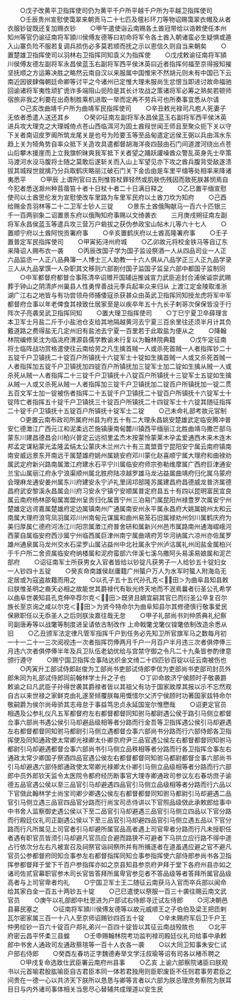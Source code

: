 <!-- { "loadSidebar": true } -->
　　○戊子改黄平卫指挥使司仍为黄平千户所平越千户所为平越卫指挥使司
　　○壬辰贵州宣慰使霭翠来朝贡马二十七匹及氊衫环刀等物诏赐霭翠衣帽及从者衣服钞锭既还复加赐衣钞
　　○甲午遣使诣云南赐各土酋冠带给以诰敕使任本州知州等官仍谕征南将军頴川侯傅友德等曰初命将军令各土酋入朝诸蛮必生疑惧或遁入山寨负险不服若复调兵损伤必多莫若顺而抚之示以恩信久则自当来朝矣
　　○置楚雄卫指挥使司以羽林右卫指挥同知袁义为指挥使
　　○戊戌敕谕征南将军頴川侯傅友德左副将军永昌侯蓝玉右副将军西平侯沐英曰近者指挥何福至京得报知摧坚抚顺之方运筹决胜之略然云南自汉以来服属中国惟宋不然胡元则未有中国已下云南近因彼肆侮朝廷命卿等讨平之今诸州已定惟大理未服尚生忿恨当即进讨故命福驰回谕诸将军夷性顽犷诡诈多端阻山扼险是其长计攻战之策诸将军必筹之熟矣若顿师宿旅非我之利要在出奇制胜乘机进取一举而定再不劳兵可也所奏事宜悉从尔请
　　○己亥改曲靖千户所为曲靖军民指挥使司
　　○辛丑敕光禄司凡庖人死妻子无依者悉遣人送还其乡
　　○癸卯征南左副将军永昌侯蓝玉右副将军西平侯沐英进兵攻大理克之大理城倚点苍山西临洱河为固土酋叚世闻王师且至聚众扼下关以守下关者南诏皮罗阁所筑龙尾关是也号为险要玉等至品甸遣定远侯王弼以兵由洱水东趋上关为犄角势自率众抵下关造攻具遣都督胡海洋夜四鼓由石门间道渡河绕出点苍山后攀木援崖而上立我旗帜昧爽我军抵下关者望之踊跃讙噪酋众警乱英身先士卒策马渡河水没马腹将士随之莫敢后遂斩关而入山上军望见亦下攻之酋兵腹背受敌遂溃拔其城叚世就擒乃分兵取鹤庆略丽江破石门关下金齿由是车里平缅等处相率来降诸夷悉平
　　○甲辰  上谓刑官曰五刑惟笞杖罪轻然或肌肤伤残因而致死朕甚悯焉自今犯者悉送滁州种苜蓿笞十者十日杖十者二十日满日释之
　　○乙巳置平缅宣慰使司以土酋思伦发为宣慰使改车里路为车里军民府以土酋刀坎为知府
　　○己酉给赐金吾羽林等二十二卫军士钞人三锭
　　○景东土酋俄陶献马一百六十匹银三千一百两驯象二诏置景东府以俄陶知府事赐以文绮袭衣
　　三月庚戌朔征南左副将军永昌侯蓝玉等遣兵攻三营万户砦拔之获伪参政宝山帖木儿等六十七人
　　○置顺宁府以土酋阿悦贡署府事
　　○辛亥置鹤庆府以土酋高隆署府事
　　○壬子置普定军民指挥使司
　　○甲寅拓浔州府城
　　○乙卯故元将校金铁马等自辽东来降诏人赐布衣一袭
　　○丙辰改国子学为国子监设祭酒一人从四品司业一人正六品监丞一人正八品典簿一人博士三人助教一十六人俱从八品学正三人正九品学录三人从九品掌馔一人杂职其文移则六部劄付国子监国子监呈六部中都国子监制同
　　○中军都督府都督佥事陈清卒诏赠开国辅运推诚宣力武臣追封合浦侯谥崇武赐葬于钟山之阴清庐州巢县人性勇悍善战元季兵起率众来归从  上渡江定金陵取淮浙湖广江右之地皆与有功尝领舟师捕倭寇杀获甚众由英武卫指挥同知授龙虎将军中军都督府佥事以年老俾食其禄致仕居家至是以疾卒年五十九长子剌哥次保保皆没于行阵次子亮袭吴武卫指挥同知
　　○置大理卫指挥使司
　　○丁巳宁夏卫卒薛理言本卫军士月盐二斤于小盐池仓支给其地隔越黄河去宁夏三百余里往还须半月计其负戴道路之费得盐无几定州旧有盐池去宁夏一百里若于此取盐为便从之
　　○降翰林院编修吴沈为临洮府渭源县儒学教谕未行复以为翰林院典籍
　　○戊午定征南将士临阵战功赏格遣使往云南给劳之凡生擒首贼一人或杀死首贼一人者指挥钞二十五锭千户卫镇抚二十锭百户所镇抚十六锭军士十锭如生擒首贼一人或又杀死首贼一人者指挥加五锭千户卫镇抚加四锭百户所镇抚加三锭军士加二锭如生擒从贼一人或杀死从贼一人者指挥二十三锭千户卫镇抚十八锭百户所镇抚十三锭军士五锭如生擒从贼一人或又杀死从贼一人者指挥加三锭千户卫镇抚加二锭百户所镇抚加一锭二贯五百文军士加一锭被伤者指挥二十五锭千户卫镇抚二十锭百户所镇抚十六锭军士十锭阵亡者指挥五十锭千户卫镇抚三十锭百户所镇抚二十四锭军士十六锭其随征指挥二十锭千户卫镇抚十五锭百户所镇抚十锭军士二锭
　　○己未命礼部考故元官制
　　○更置云南布政司所属府州县为府五十有二大理永昌姚安楚雄武定临安腾冲普安仁德澂江广西元江和泥柔远芒施镇康南甸麓川镇西平缅丽江北胜曲靖乌撒芒部乌蒙东川建昌德昌会川柏兴普定云远彻里孟杰木按蒙怜蒙莱木孕孟爱通西木来木连木邦孟定谋粘蒙光孟隆孟绢太公蒙庆木兰州六十有三嵩盟晋宁昆阳安宁属云南府镇南南安威远景东开南远干属楚雄府姚州属姚安府邓川蒙化赵喜顺宁属大理府和曲禄劝属武定府新兴路南属澂江府建水石平宁川属临安府师宗弥勒维摩属广西府巨津通安兰宝山属丽江府永宁浪渠顺州属北胜府陆凉越罗雄马龙沾益属曲靖府归化属乌蒙府会理麻龙通安姜州属东川府建安永宁泸礼里阔邛部隆苏属建昌府昌德威龙普济属德昌府武安黎溪永昌属会川府习安永宁镇宁安顺属普定府县五十有四以昆明富民宜良属云南府杨林邵甸属嵩盟州呈贡归化属晋宁州三泊易门属昆阳州禄豊罗次属安宁州楚雄定远谔嘉属楚雄府定边属镇南州广通属南安州永平属永昌府大姚属姚州太和云南属大理府浪穹凤羽属邓川州南甸元谋属和曲州易笼石旧属禄劝州剑川属鹤庆府为美归厚属仁德府河汤江川阳宗属澂江府普舍研和属新兴州邑市属路南州通海嶍峨河西蒙自属临安府西沙属宁州临西属巨津州南宁属曲靖府芳华河纳属六凉州亦佐属罗雄州通泉属马龙州交水石梁罗山属沾益州中北社属永宁州泸沽属礼州闰盐金属柏兴于千户所二舍资属临安府纳楼属和泥府蛮部六伴溪七溪乌撒阿头易溪易娘属和泥芒部府
　　○诏征南军士所获男女入官者皆给以钞锭凡获男子一人给钞五十锭妇女一人钞四十五锭
　　○癸亥命南雄侯赵庸籍广州蜑户万人为水军时蜑人附海岛无定居或为寇盗故籍而用之
　　○以孔子五十五代孙孔克＜田＞为曲阜县知县敕曰朕惟圣明之裔天必相之故能世其爵禄代有耿光终天地而不泯焉曩者衍圣公孔希学以曲阜世袭知县孔克伸卒荐尔克＜田＞既贤且嫡宜嗣其官已而衍圣公卒复召尔族长至京询之咸以尔克＜田＞为贤今特命尔为曲阜知县尔其修德慎行敬事爱民保厥职任以无忝圣人之后则朕汝嘉往哉无怠
　　○甲子礼部尚书刘仲质典礼纪察司副唐寿等以战氅等制度进呈请依古制改作  上命戟氅戈氅仪锽氅依制改造余悉从旧
　　○乙丑颁军法定律凡管军指挥千户到任务必先知卫所官旗军马之数每月初一十一二十一三次阅视违一次者指挥罚俸两月千户一月百户半月违三次者俱停俸三月违六次者俱停俸半年及兵卫队伍老幼优给与宫禁守御之令凡二十九条皆参酌律意颁行遵守
　　○赐宁国卫指挥佥事陆达织金文绮二十四匹钞百锭以征云南被伤也
　　○丙寅升工部试侍郎赵俊为工部尚书吏部试侍郎李信为吏部尚书吏部司封员外郎朱同为礼部试侍郎同前翰林学士升之子也
　　○丁卯命故济宁侯顾时子敬袭爵敕谕之曰凡武臣子孙得世袭其爵禄者皆以其祖父有功于国家故厚其报以示不忘然观自古以来世禄之家鲜克由礼遂至倾覆朕每用慨惜尔父济宁侯顾时功著国家兹特命尔敬嗣爵为侯尔尚毋骄其志毋怠于事益笃忠贞永延国宠尔惟懋哉
　　○诏更定官员相遇及公参礼仪凡五军都督府左右都督都督同知驸马都尉遇公侯于路引马侧立都督佥事六部尚书遇公侯引马却避品级相等者分路而行金吾等卫指挥遇公侯引马却避遇左右都督都督同知驸马都尉引马侧立遇都督佥事六部尚书分路而行六部侍郎各卫指挥使及同知通政使太常卿光禄卿太仆卿京府尹三品官遇公侯左右都督都督同知驸马都尉引马却避遇都督佥事六部尚书引马侧立品秩相等者分路而行各卫指挥佥事左右通政太常少卿国子祭酒四品官遇公侯左右都督都督同知驸马都尉都督佥事六部尚书引马却避遇六部侍郎通政使太常卿光禄卿太仆卿引马侧立品级相等者分路而行六部郎中员外郎钦天监令太医院令都府经历断事官大理寺卿通政司参议左右春坊庶子谕德五品官遇公侯以至三品官引马却避遇四品官引马侧立品级相等者分路而行六品以下官傚此翰林学士尚宝司卿少卿遇公侯左右都督都督同知驸马都尉引马却避遇二品官引马侧立遇三品官四品官分路而行尚宝司丞侍讲以下官照品级傚此承敕郎给事中中书舍人监察御史遇公侯以下至二品官引马却避遇三品官引马侧立四品以下官分路而行殿廷仪礼司正副遇公侯以下至三品官引马却避四品官引马侧立遇五品以下官分路而行凡所属见上司官者引马却避所属官品高者遇上司官卑者分路而行凡未授职任者遇有职官员皆须引马却避凡官员应合避而路狭不可避者下马拱立应行路不得中道占行依次分左右凡被宣召及祠祭官诣祠祭所并有所捕逐者在道虽遇应避之官不避凡官员公参都督府同知佥事参左右都督指挥同知佥事参指挥使六部侍郎参尚书各卫指挥参都督拜于堂下千百户参指挥亦如之京县知县参京府尹拜于堂下各府州县亦如之诸司佐贰官幕职官参木司长官皆答拜所属卑官参见者不答品级等者答拜所属官品级高者与上司官卑者均礼
　　○宁国卫军士王二随征云南获马入官而卒兵部以闻命给其家白金一百五十两钞五十锭
　　○己巳遣使以祭服一百三十袭往赐云南文武官员
　　○庚午以礼部郎中杜思进为户部试右侍郎寻迁试左侍郎
　　○河决朝邑县募民塞之
　　○征南将军頴川侯傅友德等以故元威顺王之子伯伯及梁王把匝剌瓦尔密家属三百一十八人至京师诏赐钞四百五十锭
　　○辛未赐府军后卫千户王仲男绘钞一百六十锭百户郑礼弟兴一百四十锭皆以其征云南战殁故也
　　○北平府密云昌平怀柔三县蝗
　　○壬申赐翰林院考功监判禄司殿廷仪礼司给事中承敕郎中书舍人通政司左通政蔡瑄等一百十人衣各一袭
　　○以大同卫知事朱安仁试户部右侍郎
　　○癸酉左春坊正字魏德寿举文学汪叔瑜等诏有司各以楮币聘之
　　○甲戌复命选致仕武臣署云南府州县事
　　○乙亥  上谕六部察院诸臣曰朕观书以元首喻君股肱喻臣自古君臣本同一体若君独用则臣职废臣不任则君事劳君臣之间贵在一德一心以共济天下朕所以恳恳与卿等言者以六部为朕总理庶务察院为朕耳目日与内外诸司事体相关当思尽心替辅共成理道以安生民
